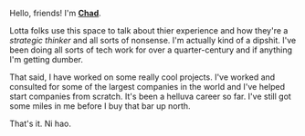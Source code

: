 Hello, friends! I'm  **[Chad](https://www.linkedin.com/in/juettner/)**.

Lotta folks use this space to talk about thier experience and how they're a *strategic thinker* and all sorts of nonsense. I'm actually kind of a dipshit. I've been doing all sorts of tech work for over a quarter-century and if anything I'm getting dumber.

That said, I have worked on some really cool projects. I've worked and consulted for some of the largest companies in the world and I've helped start companies from scratch. It's been a helluva career so far. I've still got some miles in me before I buy that bar up north.

That's it. Ni hao.
